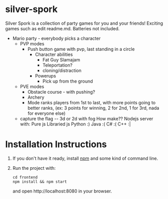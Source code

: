 # silver-spork
Silver Spork is a collection of party games for you and your friends! Exciting games such as edit readme.md. Batteries not included.

 - Mario party - everybody picks a character
   - PVP modes
     - Push button game with pvp, last standing in a circle
       - Character abilities
         - Fat Guy Slamajam
         - Teleportation?
         - cloning/distraction
       - Powerups
         - Pick up from the ground
   - PVE modes
     - Obstacle course - with pushing?
     - Archery
     - Mode ranks players from 1st to last, with more points going to better ranks, (ex: 3 points for winning, 2 for 2nd, 1 for 3rd, nada for everyone else)
   - capture the flag -- 3d or 2d with fog
How make??
Nodejs server with:
Pure js
Libraried js
Python :)
Java :(
C# :(
C++ :|



# Installation Instructions

1. If you don't have it ready, install [npm](https://www.npmjs.com/get-npm) and some kind of command line.

2. Run the project with:

   ```
   cd frontend
   npm install && npm start
   ```

   and open http://localhost:8080 in your browser.